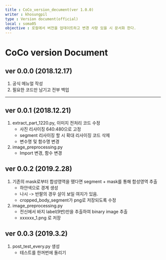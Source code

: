 ```yaml
---
title : CoCo_version_decument(ver 1.0.0) 
writer : khosungpil
type : Version document(official)
local : soma05
objective : 로컬에서 버전을 업데이트하고 변경 사항 있을 시 문서화 한다.
---
```


# CoCo version Document #

## ver 0.0.0 (2018.12.17) ##
1. 공식 메뉴얼 작성
2. 필요한 코드만 남기고 전부 백업
<hr>

## ver 0.0.1 (2018.12.21) ##
1. extract_part_1220.py, 이미지 전처리 코드 수정
    - 사진 리사이징 640:480으로 고정
    - segment 리사이징 할 시 확대 리사이징 코드 삭제
    - 변수명 및 함수명 변경
2. image_preprocessing.py
    - Import 변경, 함수 변경

## ver 0.0.2 (2019.2.28) ##
1. 기존의 mask로부터 합성영역을 뗐다면 segment + mask를 통해 합성영역 추출
    - 하얀색으로 경계 생성
    - 나시 -> 반팔의 경우 살이 보일 여지가 있음.
    - cropped_body_segment가 png로 저장되도록 수정
2. image_preprocessing.py
    - 전신에서 바지 label(9번)만을 추출하여 binary image 추출
    - xxxxxx_1.png 로 저장
    
## ver 0.0.3 (2019.3.2) ##
1. post_test_every.py 생성
    - 테스트를 한꺼번에 돌리기 
